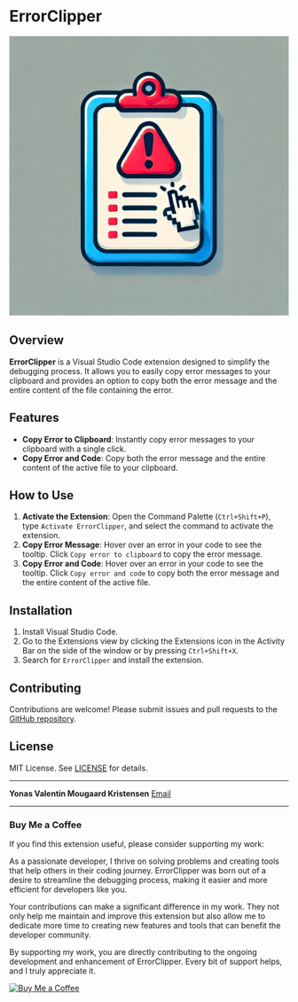 # ErrorClipper

![ErrorClipper Logo](https://github.com/YonasValentin/ErrorClipper/raw/main/resources/ErrorClipperLogo.png)

## Overview

**ErrorClipper** is a Visual Studio Code extension designed to simplify the debugging process. It allows you to easily copy error messages to your clipboard and provides an option to copy both the error message and the entire content of the file containing the error.

## Features

- **Copy Error to Clipboard**: Instantly copy error messages to your clipboard with a single click.
- **Copy Error and Code**: Copy both the error message and the entire content of the active file to your clipboard.

## How to Use

1. **Activate the Extension**: Open the Command Palette (`Ctrl+Shift+P`), type `Activate ErrorClipper`, and select the command to activate the extension.
2. **Copy Error Message**: Hover over an error in your code to see the tooltip. Click `Copy error to clipboard` to copy the error message.
3. **Copy Error and Code**: Hover over an error in your code to see the tooltip. Click `Copy error and code` to copy both the error message and the entire content of the active file.

## Installation

1. Install Visual Studio Code.
2. Go to the Extensions view by clicking the Extensions icon in the Activity Bar on the side of the window or by pressing `Ctrl+Shift+X`.
3. Search for `ErrorClipper` and install the extension.

## Contributing

Contributions are welcome! Please submit issues and pull requests to the [GitHub repository](https://github.com/YonasValentin/ErrorClipper).

## License

MIT License. See [LICENSE](LICENSE) for details.

---

**Yonas Valentin Mougaard Kristensen**
[Email](mailto:yonasmougaard@gmail.com)

---

### Buy Me a Coffee

If you find this extension useful, please consider supporting my work:

As a passionate developer, I thrive on solving problems and creating tools that help others in their coding journey. ErrorClipper was born out of a desire to streamline the debugging process, making it easier and more efficient for developers like you.

Your contributions can make a significant difference in my work. They not only help me maintain and improve this extension but also allow me to dedicate more time to creating new features and tools that can benefit the developer community.

By supporting my work, you are directly contributing to the ongoing development and enhancement of ErrorClipper. Every bit of support helps, and I truly appreciate it.

[![Buy Me a Coffee](https://www.buymeacoffee.com/assets/img/custom_images/orange_img.png)](https://www.buymeacoffee.com/YonasValentin)
